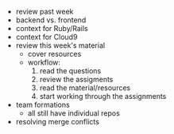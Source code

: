 - review past week
- backend vs. frontend
- context for Ruby/Rails
- context for Cloud9
- review this week's material
  - cover resources
  - workflow: 
    1. read the questions
    2. review the assigments
    3. read the material/resources
    4. start working through the assignments
- team formations
  - all still have individual repos
- resolving merge conflicts

